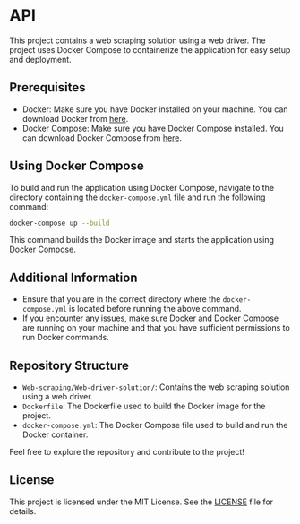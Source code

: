 
# API 

This project contains a web scraping solution using a web driver. The project uses Docker Compose to containerize the application for easy setup and deployment.

## Prerequisites

- Docker: Make sure you have Docker installed on your machine. You can download Docker from [here](https://www.docker.com/products/docker-desktop).
- Docker Compose: Make sure you have Docker Compose installed. You can download Docker Compose from [here](https://docs.docker.com/compose/install/).

## Using Docker Compose

To build and run the application using Docker Compose, navigate to the directory containing the `docker-compose.yml` file and run the following command:

```sh
docker-compose up --build
```

This command builds the Docker image and starts the application using Docker Compose.

## Additional Information

- Ensure that you are in the correct directory where the `docker-compose.yml` is located before running the above command.
- If you encounter any issues, make sure Docker and Docker Compose are running on your machine and that you have sufficient permissions to run Docker commands.

## Repository Structure

- `Web-scraping/Web-driver-solution/`: Contains the web scraping solution using a web driver.
- `Dockerfile`: The Dockerfile used to build the Docker image for the project.
- `docker-compose.yml`: The Docker Compose file used to build and run the Docker container.

Feel free to explore the repository and contribute to the project!

## License

This project is licensed under the MIT License. See the [LICENSE](LICENSE) file for details.

